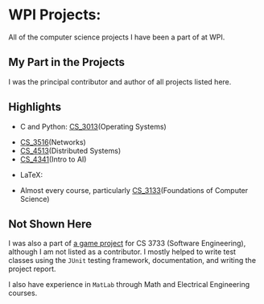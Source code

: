 # WPI Projects:
  All of the computer science projects I have been a part of at WPI.
  ## My Part in the Projects
  I was the principal contributor and author of all projects listed here.
  ## Highlights
  * C and Python: [CS_3013](https://github.com/AdamOCamilli/WPI-CS-Projects/tree/master/CS_3013)(Operating Systems)
  - [CS_3516](https://github.com/AdamOCamilli/WPI-CS-Projects/tree/master/CS_3516)(Networks)
  - [CS_4513](https://github.com/AdamOCamilli/WPI-CS-Projects/tree/master/CS_4120/Homework_1)(Distributed Systems)
  - [CS_4341](https://github.com/AdamOCamilli/WPI-CS-Projects/tree/master/CS_4314)(Intro to AI)
  * LaTeX:
  - Almost every course, particularly [CS_3133](https://github.com/AdamOCamilli/WPI-CS-Projects/tree/master/CS_3133)(Foundations of Computer Science)
  ## Not Shown Here
  I was also a part of [a game project](https://github.com/billyzs/letterCraze) 
  for CS 3733 (Software Engineering), although I am not listed as a contributor. I mostly helped to
  write test classes using the `JUnit` testing framework, documentation, and writing the project report.

  I also have experience in `MatLab` through Math and Electrical Engineering courses.
  